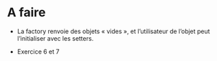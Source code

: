 # A faire

- La factory renvoie des objets « vides », et l’utilisateur de l’objet peut l’initialiser avec les
  setters.

- Exercice 6 et 7
